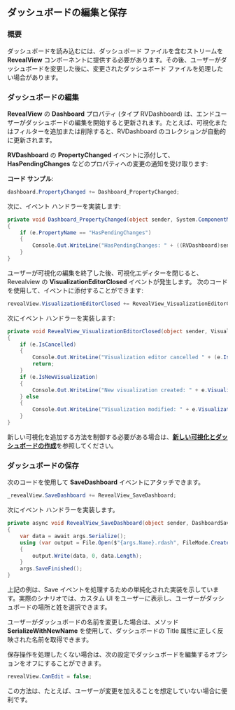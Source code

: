 ## ダッシュボードの編集と保存

### 概要

ダッシュボードを読み込むには、ダッシュボード ファイルを含むストリームを __RevealView__ コンポーネントに提供する必要があります。その後、ユーザーがダッシュボードを変更した後に、変更されたダッシュボード ファイルを処理したい場合があります。

### ダッシュボードの編集

__RevealView__ の **Dashboard** プロパティ (タイプ RVDashboard) は、エンドユーザーがダッシュボードの編集を開始すると更新されます。たとえば、可視化またはフィルターを追加または削除すると、RVDashboard のコレクションが自動的に更新されます。

__RVDashboard__ の **PropertyChanged** イベントに添付して、**HasPendingChanges** などのプロパティへの変更の通知を受け取ります:

**コード サンプル**:

``` csharp
dashboard.PropertyChanged += Dashboard_PropertyChanged;
```

次に、イベント ハンドラーを実装します:

``` csharp
private void Dashboard_PropertyChanged(object sender, System.ComponentModel.PropertyChangedEventArgs e)
{
    if (e.PropertyName == "HasPendingChanges")
    {
        Console.Out.WriteLine("HasPendingChanges: " + ((RVDashboard)sender).HasPendingChanges);
    }
}
```

ユーザーが可視化の編集を終了した後、可視化エディターを閉じると、Revealview の __VisualizationEditorClosed__ イベントが発生します。
次のコードを使用して、イベントに添付することができます:

``` csharp
revealView.VisualizationEditorClosed += RevealView_VisualizationEditorClosed;
```

次にイベント ハンドラーを実装します:

``` csharp
private void RevealView_VisualizationEditorClosed(object sender, VisualizationEditorClosedEventArgs e)
{
    if (e.IsCancelled)
    {
        Console.Out.WriteLine("Visualization editor cancelled " + (e.IsNewVisualization ? "creating a new visualization" : "editing " + e.Visualization.Title));
        return;
    }
    if (e.IsNewVisualization)
    {
        Console.Out.WriteLine("New visualization created: " + e.Visualization.Title);
    } else
    {
        Console.Out.WriteLine("Visualization modified: " + e.Visualization.Title);
    }
}
```

新しい可視化を追加する方法を制御する必要がある場合は、[**新しい可視化とダッシュボードの作成**](~/jp/developer/desktop-sdk/using-the-desktop-sdk/creating-visualizations-dashboards.md)を参照してください。

### ダッシュボードの保存

次のコードを使用して __SaveDashboard__ イベントにアタッチできます。

``` csharp
_revealView.SaveDashboard += RevealView_SaveDashboard;
```

次にイベント ハンドラーを実装します。

``` csharp
private async void RevealView_SaveDashboard(object sender, DashboardSaveEventArgs args)
{
    var data = await args.Serialize();
    using (var output = File.Open($"{args.Name}.rdash", FileMode.Create))
    {
        output.Write(data, 0, data.Length);
    }
    args.SaveFinished();
}
```

上記の例は、Save イベントを処理するための単純化された実装を示しています。実際のシナリオでは、カスタム UI をユーザーに表示し、ユーザーがダッシュボードの場所と姓を選択できます。

ユーザーがダッシュボードの名前を変更した場合は、メソッド __SerializeWithNewName__ を使用して、ダッシュボードの Title 属性に正しく反映された名前を取得できます。

保存操作を処理したくない場合は、次の設定でダッシュボードを編集するオプションをオフにすることができます。

``` csharp
revealView.CanEdit = false;
```

この方法は、たとえば、ユーザーが変更を加えることを想定していない場合に便利です。
